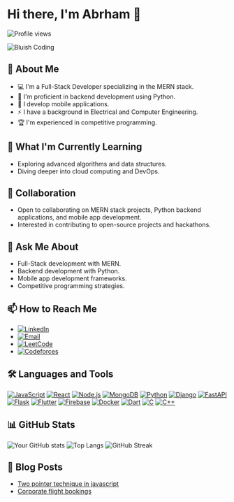 # Hi there, I'm Abrham 👋

![Profile views](https://komarev.com/ghpvc/?username=abrhame)

![Bluish Coding](https://media.giphy.com/media/QuC8dMvT6jYZ2JZto1/giphy.gif)



## 🚀 About Me
- 💻 I'm a Full-Stack Developer specializing in the MERN stack.
- 🐍 I'm proficient in backend development using Python.
- 📱 I develop mobile applications.
- ⚡ I have a background in Electrical and Computer Engineering.
- 🏆 I'm experienced in competitive programming.

## 🌱 What I'm Currently Learning
- Exploring advanced algorithms and data structures.
- Diving deeper into cloud computing and DevOps.

## 👯 Collaboration
- Open to collaborating on MERN stack projects, Python backend applications, and mobile app development.
- Interested in contributing to open-source projects and hackathons.

## 💬 Ask Me About
- Full-Stack development with MERN.
- Backend development with Python.
- Mobile app development frameworks.
- Competitive programming strategies.

## 📫 How to Reach Me
- [![LinkedIn](https://img.shields.io/badge/-LinkedIn-blue?style=flat-square&logo=linkedin)](https://www.linkedin.com/in/abrham-lakew-827a951b9)
- [![Email](https://img.shields.io/badge/-Email-blue?style=flat-square&logo=gmail)](mailto:your.email@example.com)
- [![LeetCode](https://img.shields.io/badge/-LeetCode-orange?style=flat-square&logo=leetcode)](https://leetcode.com/ablakew7ab)
- [![Codeforces](https://img.shields.io/badge/-Codeforces-blue?style=flat-square&logo=codeforces)](https://codeforces.com/profile/ablakew7ab)

## 🛠️ Languages and Tools
[![JavaScript](https://img.shields.io/badge/-JavaScript-black?style=for-the-badge&logo=javascript)](https://developer.mozilla.org/en-US/docs/Web/JavaScript)
[![React](https://img.shields.io/badge/-React-black?style=for-the-badge&logo=react)](https://reactjs.org/)
[![Node.js](https://img.shields.io/badge/-Node.js-black?style=for-the-badge&logo=node.js)](https://nodejs.org/)
[![MongoDB](https://img.shields.io/badge/-MongoDB-black?style=for-the-badge&logo=mongodb)](https://www.mongodb.com/)
[![Python](https://img.shields.io/badge/-Python-black?style=for-the-badge&logo=python)](https://www.python.org/)
[![Django](https://img.shields.io/badge/-Django-black?style=for-the-badge&logo=django)](https://www.djangoproject.com/)
[![FastAPI](https://img.shields.io/badge/-FastAPI-black?style=for-the-badge&logo=fastapi)](https://fastapi.tiangolo.com/)
[![Flask](https://img.shields.io/badge/-Flask-black?style=for-the-badge&logo=flask)](https://flask.palletsprojects.com/)
[![Flutter](https://img.shields.io/badge/-Flutter-black?style=for-the-badge&logo=flutter)](https://flutter.dev/)
[![Firebase](https://img.shields.io/badge/-Firebase-black?style=for-the-badge&logo=firebase)](https://firebase.google.com/)
[![Docker](https://img.shields.io/badge/-Docker-black?style=for-the-badge&logo=docker)](https://www.docker.com/)
[![Dart](https://img.shields.io/badge/-Dart-black?style=for-the-badge&logo=dart)](https://dart.dev/)
[![C](https://img.shields.io/badge/-C-black?style=for-the-badge&logo=c)](https://en.wikipedia.org/wiki/C_(programming_language))
[![C++](https://img.shields.io/badge/-C++-black?style=for-the-badge&logo=c%2B%2B)](https://isocpp.org/)
<!-- Add more badges as per your skills -->

## 📊 GitHub Stats
![Your GitHub stats](https://github-readme-stats.vercel.app/api?username=abrhame&show_icons=true&theme=radical)
![Top Langs](https://github-readme-stats.vercel.app/api/top-langs/?username=abrhame&layout=compact&theme=radical)
![GitHub Streak](https://github-readme-streak-stats.herokuapp.com/?user=abrhame&theme=radical)



## 📖 Blog Posts
- [Two pointer technique in javascript](https://iq.opengenus.org/two-pointer-technique-in-javascript/)
- [Corporate flight bookings](https://iq.opengenus.org/corporate-flight-bookings/)
